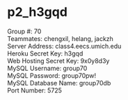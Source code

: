 # p2_h3gqd

Group #: 70<br/>
Teammates: chengxil, helang, jackzh<br/>
Server Address: class4.eecs.umich.edu<br/>
Heroku Secret Key: h3gqd<br/>
Web Hosting Secret Key: 9x0y8d3y<br/>
MySQL Username: group70<br/>
MySQL Password: group70pw!<br/>
MySQL Database Name: group70db<br/>
Port Number: 5725
